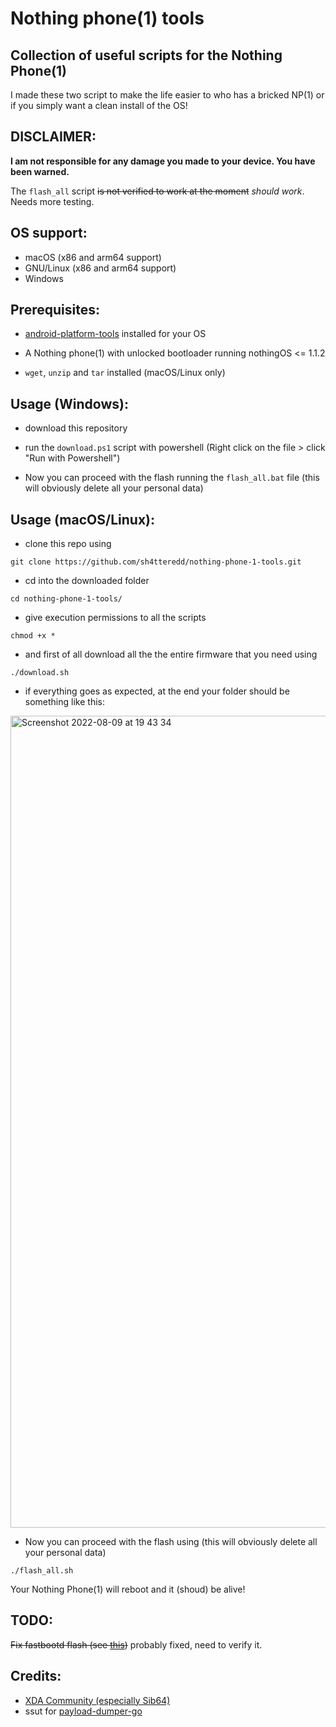 # Nothing phone(1) tools

## Collection of useful scripts for the Nothing Phone(1)

I made these two script to make the life easier to who has a bricked NP(1) or if you simply want a clean install of the OS!

## DISCLAIMER:

**I am not responsible for any damage you made to your device. You have been warned.**

The `flash_all` script ~~is not verified to work at the moment~~ *should work*. Needs more testing.

## OS support:

- macOS (x86 and arm64 support)
- GNU/Linux (x86 and arm64 support)
- Windows

## Prerequisites:

- [android-platform-tools](https://developer.android.com/studio/releases/platform-tools) installed for your OS

- A Nothing phone(1) with unlocked bootloader running nothingOS <= 1.1.2

- `wget`, `unzip` and `tar` installed (macOS/Linux only)

## Usage (Windows):

- download this repository

- run the `download.ps1` script with powershell (Right click on the file > click "Run with Powershell")

- Now you can proceed with the flash running the `flash_all.bat` file (this will obviously delete all your personal data)

## Usage (macOS/Linux):

- clone this repo using

```
git clone https://github.com/sh4tteredd/nothing-phone-1-tools.git
```

- cd into the downloaded folder

```
cd nothing-phone-1-tools/
```

- give execution permissions to all the scripts

```
chmod +x *
```

- and first of all download all the the entire firmware that you need using

```
./download.sh
```

- if everything goes as expected, at the end your folder should be something like this:

<img width="1299" alt="Screenshot 2022-08-09 at 19 43 34" src="https://user-images.githubusercontent.com/55893559/183725466-d1e50e9b-f751-4027-82eb-ab72316f5260.png">

- Now you can proceed with the flash using (this will obviously delete all your personal data)

```
./flash_all.sh
```

Your Nothing Phone(1) will reboot and it (shoud) be alive!

## TODO:

~~Fix fastbootd flash (see [this](https://forum.xda-developers.com/t/nothing-phone-1-flashing-utilities.4478457/post-87267397))~~ probably fixed, need to verify it.

## Credits:

- [XDA Community (especially Sib64)](https://forum.xda-developers.com/t/phone-1-rom-ota-nothing-os-repo-of-nothing-os-update-04-08-2022.4464039/)
- ssut for [payload-dumper-go](https://github.com/ssut/payload-dumper-go)
